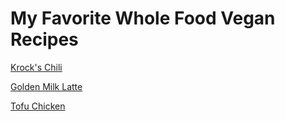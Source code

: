 # My Favorite Whole Food Vegan Recipes

[Krock's Chili](krocks-chili.md)

[Golden Milk Latte](golden-milk-latte.md)

[Tofu Chicken](tofu-chicken.md)
